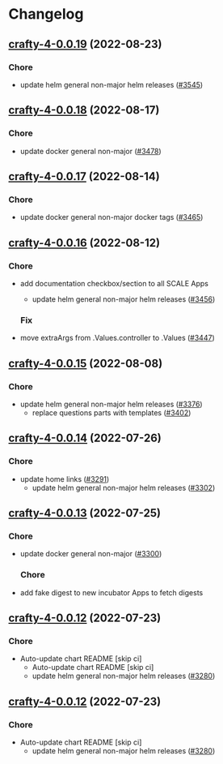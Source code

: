 # Changelog



## [crafty-4-0.0.19](https://github.com/truecharts/charts/compare/crafty-4-0.0.18...crafty-4-0.0.19) (2022-08-23)

### Chore

- update helm general non-major helm releases ([#3545](https://github.com/truecharts/charts/issues/3545))




## [crafty-4-0.0.18](https://github.com/truecharts/charts/compare/crafty-4-0.0.17...crafty-4-0.0.18) (2022-08-17)

### Chore

- update docker general non-major ([#3478](https://github.com/truecharts/charts/issues/3478))




## [crafty-4-0.0.17](https://github.com/truecharts/charts/compare/crafty-4-0.0.16...crafty-4-0.0.17) (2022-08-14)

### Chore

- update docker general non-major docker tags ([#3465](https://github.com/truecharts/charts/issues/3465))




## [crafty-4-0.0.16](https://github.com/truecharts/charts/compare/crafty-4-0.0.15...crafty-4-0.0.16) (2022-08-12)

### Chore

- add documentation checkbox/section to all SCALE Apps
  - update helm general non-major helm releases ([#3456](https://github.com/truecharts/charts/issues/3456))

  ### Fix

- move extraArgs from .Values.controller to .Values ([#3447](https://github.com/truecharts/charts/issues/3447))




## [crafty-4-0.0.15](https://github.com/truecharts/charts/compare/crafty-4-0.0.14...crafty-4-0.0.15) (2022-08-08)

### Chore

- update helm general non-major helm releases ([#3376](https://github.com/truecharts/charts/issues/3376))
  - replace questions parts with templates ([#3402](https://github.com/truecharts/charts/issues/3402))




## [crafty-4-0.0.14](https://github.com/truecharts/apps/compare/crafty-4-0.0.13...crafty-4-0.0.14) (2022-07-26)

### Chore

- update home links ([#3291](https://github.com/truecharts/apps/issues/3291))
  - update helm general non-major helm releases ([#3302](https://github.com/truecharts/apps/issues/3302))




## [crafty-4-0.0.13](https://github.com/truecharts/apps/compare/crafty-4-0.0.12...crafty-4-0.0.13) (2022-07-25)

### Chore

- update docker general non-major ([#3300](https://github.com/truecharts/apps/issues/3300))

  ### Chore

- add fake digest to new incubator Apps to fetch digests




## [crafty-4-0.0.12](https://github.com/truecharts/apps/compare/crafty-4-0.0.11...crafty-4-0.0.12) (2022-07-23)

### Chore

- Auto-update chart README [skip ci]
  - Auto-update chart README [skip ci]
  - update helm general non-major helm releases ([#3280](https://github.com/truecharts/apps/issues/3280))




## [crafty-4-0.0.12](https://github.com/truecharts/apps/compare/crafty-4-0.0.11...crafty-4-0.0.12) (2022-07-23)

### Chore

- Auto-update chart README [skip ci]
  - update helm general non-major helm releases ([#3280](https://github.com/truecharts/apps/issues/3280))





